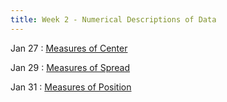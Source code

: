 ```yaml
---
title: Week 2 - Numerical Descriptions of Data
---
```


Jan 27
: [Measures of Center]()

Jan 29
: [Measures of Spread]()

Jan 31
: [Measures of Position]()
